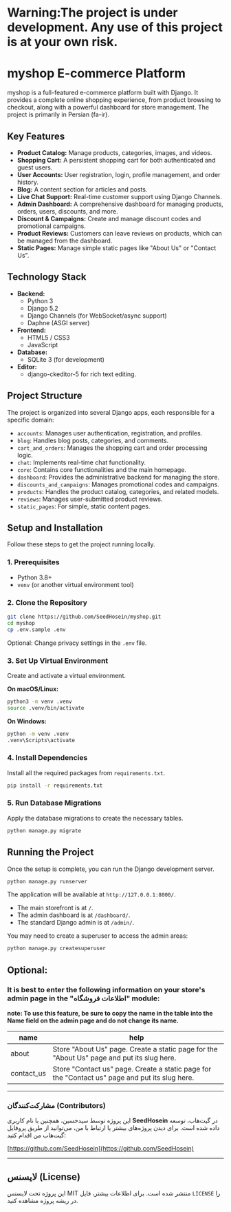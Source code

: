 # **Warning:The project is under development. Any use of this project is at your own risk.**

# myshop E-commerce Platform

myshop is a full-featured e-commerce platform built with Django. It provides a complete online shopping experience, from product browsing to checkout, along with a powerful dashboard for store management. The project is primarily in Persian (fa-ir).

## Key Features

*   **Product Catalog:** Manage products, categories, images, and videos.
*   **Shopping Cart:** A persistent shopping cart for both authenticated and guest users.
*   **User Accounts:** User registration, login, profile management, and order history.
*   **Blog:** A content section for articles and posts.
*   **Live Chat Support:** Real-time customer support using Django Channels.
*   **Admin Dashboard:** A comprehensive dashboard for managing products, orders, users, discounts, and more.
*   **Discount & Campaigns:** Create and manage discount codes and promotional campaigns.
*   **Product Reviews:** Customers can leave reviews on products, which can be managed from the dashboard.
*   **Static Pages:** Manage simple static pages like "About Us" or "Contact Us".

## Technology Stack

*   **Backend:**
    *   Python 3
    *   Django 5.2
    *   Django Channels (for WebSocket/async support)
    *   Daphne (ASGI server)
*   **Frontend:**
    *   HTML5 / CSS3
    *   JavaScript
*   **Database:**
    *   SQLite 3 (for development)
*   **Editor:**
    *   django-ckeditor-5 for rich text editing.

## Project Structure

The project is organized into several Django apps, each responsible for a specific domain:

*   `accounts`: Manages user authentication, registration, and profiles.
*   `blog`: Handles blog posts, categories, and comments.
*   `cart_and_orders`: Manages the shopping cart and order processing logic.
*   `chat`: Implements real-time chat functionality.
*   `core`: Contains core functionalities and the main homepage.
*   `dashboard`: Provides the administrative backend for managing the store.
*   `discounts_and_campaigns`: Manages promotional codes and campaigns.
*   `products`: Handles the product catalog, categories, and related models.
*   `reviews`: Manages user-submitted product reviews.
*   `static_pages`: For simple, static content pages.

## Setup and Installation

Follow these steps to get the project running locally.

### 1. Prerequisites

*   Python 3.8+
*   `venv` (or another virtual environment tool)

### 2. Clone the Repository

```bash
git clone https://github.com/SeedHosein/myshop.git
cd myshop
cp .env.sample .env
```
Optional: Change privacy settings in the `.env` file.

### 3. Set Up Virtual Environment

Create and activate a virtual environment.

**On macOS/Linux:**

```bash
python3 -m venv .venv
source .venv/bin/activate
```

**On Windows:**

```bash
python -m venv .venv
.venv\Scripts\activate
```

### 4. Install Dependencies

Install all the required packages from `requirements.txt`.

```bash
pip install -r requirements.txt
```

### 5. Run Database Migrations

Apply the database migrations to create the necessary tables.

```bash
python manage.py migrate
```

## Running the Project

Once the setup is complete, you can run the Django development server.

```bash
python manage.py runserver
```

The application will be available at `http://127.0.0.1:8000/`.

*   The main storefront is at `/`.
*   The admin dashboard is at `/dashboard/`.
*   The standard Django admin is at `/admin/`.

You may need to create a superuser to access the admin areas:

```bash
python manage.py createsuperuser
``` 

## Optional: 
### It is best to enter the following information on your store's admin page in the "اطلاعات فروشگاه" module:

**note: To use this feature, be sure to copy the name in the table into the Name field on the admin page and do not change its name.**
<!-- Shop information items start -->
| name | help |
|---|---|
| about | Store "About Us" page. Create a static page for the "About Us" page and put its slug here. |
| contact_us | Store "Contact us" page. Create a static page for the "Contact us" page and put its slug here. |
<!-- Shop information items end -->

---

### مشارکت‌کنندگان (Contributors)

این پروژه توسط سیدحسین، همچنین با نام کاربری **SeedHosein** در گیت‌هاب، توسعه داده شده است.
برای دیدن پروژه‌های بیشتر یا ارتباط با من، می‌توانید از طریق پروفایل گیت‌هاب من اقدام کنید:

[https://github.com/SeedHosein](https://github.com/SeedHosein)

---

## لایسنس (License)

این پروژه تحت لایسنس MIT منتشر شده است. برای اطلاعات بیشتر، فایل `LICENSE` را در ریشه پروژه مشاهده کنید.